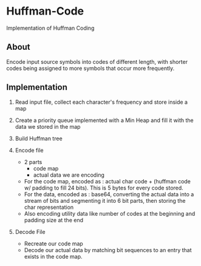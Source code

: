 # Huffman-Code

Implementation of Huffman Coding 

## About

Encode input source symbols into codes of different length, with shorter codes being assigned to more symbols that occur more frequently. 

## Implementation

1. Read input file, collect each character's frequency and store inside a map
2. Create a priority queue implemented with a Min Heap and fill it with the data we stored in the map
3. Build Huffman tree
4. Encode file 
	- 2 parts
		- code map
		- actual data we are encoding
	- For the code map, encoded as : actual char code + (huffman code w/ padding to fill 24 bits). This is 5 bytes for every code stored.
	- For the data, encoded as : base64, converting the actual data into a stream of bits and segmenting it into 6 bit parts, then storing the char representation
	- Also encoding utility data like number of codes at the beginning and padding size at the end
	
5. Decode File
	- Recreate our code map
	- Decode our actual data by matching bit sequences to an entry that exists in the code map. 